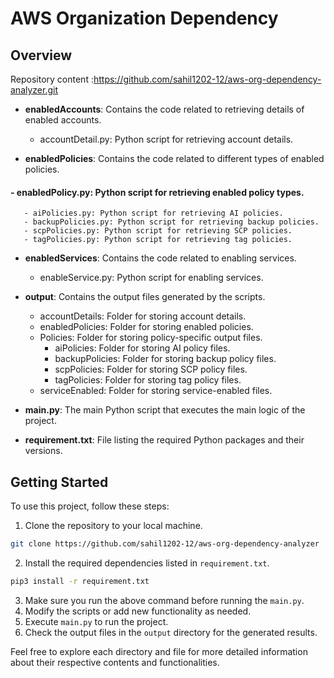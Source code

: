 # AWS Organization Dependency
## Overview 
  Repository content :https://github.com/sahil1202-12/aws-org-dependency-analyzer.git

- **enabledAccounts**: Contains the code related to retrieving details of enabled accounts.
    - accountDetail.py: Python script for retrieving account details.

- **enabledPolicies**: Contains the code related to different types of enabled policies.
####   - enabledPolicy.py: Python script for retrieving enabled policy types.
       - aiPolicies.py: Python script for retrieving AI policies.
       - backupPolicies.py: Python script for retrieving backup policies.
       - scpPolicies.py: Python script for retrieving SCP policies.
       - tagPolicies.py: Python script for retrieving tag policies.

- **enabledServices**: Contains the code related to enabling services.
    - enableService.py: Python script for enabling services.

- **output**: Contains the output files generated by the scripts.
    - accountDetails: Folder for storing account details.
    - enabledPolicies: Folder for storing enabled policies.
    - Policies: Folder for storing policy-specific output files.
        - aiPolicies: Folder for storing AI policy files.
        - backupPolicies: Folder for storing backup policy files.
        - scpPolicies: Folder for storing SCP policy files.
        - tagPolicies: Folder for storing tag policy files.
    - serviceEnabled: Folder for storing service-enabled files.

- **main.py**: The main Python script that executes the main logic of the project.

- **requirement.txt**: File listing the required Python packages and their versions.

## Getting Started

To use this project, follow these steps:

1. Clone the repository to your local machine.
```bash
git clone https://github.com/sahil1202-12/aws-org-dependency-analyzer
```
2. Install the required dependencies listed in `requirement.txt`.
            
```bash
pip3 install -r requirement.txt
```
3. Make sure you run the above command before running the `main.py`.
4. Modify the scripts or add new functionality as needed.
5. Execute `main.py` to run the project.
6. Check the output files in the `output` directory for the generated results.

Feel free to explore each directory and file for more detailed information about their respective contents and functionalities.

